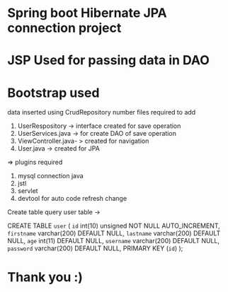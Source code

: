 # Spring boot Hibernate JPA connection project 
# JSP Used for passing data in DAO
# Bootstrap used

data inserted using CrudRepository
number files required to add 
1) UserRespository -> interface created for save operation
2) UserServices.java -> for create DAO of save operation 
3) ViewController.java- > created for navigation 
4) User.java -> created for JPA 

=> plugins required 
1) mysql connection java
2) jstl
3) servlet
4) devtool for auto code refresh change 

Create table query user table ->

CREATE TABLE `user` (
  `id` int(10) unsigned NOT NULL AUTO_INCREMENT,
  `firstname` varchar(200) DEFAULT NULL,
  `lastname` varchar(200) DEFAULT NULL,
  `age` int(11) DEFAULT NULL,
  `username` varchar(200) DEFAULT NULL,
  `password` varchar(200) DEFAULT NULL,
  PRIMARY KEY (`id`)
);

# Thank you :)
